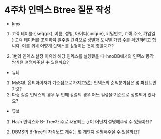 # 4주차 인덱스 Btree 질문 작성

+ kms
1. 고객 테이블 { seq(pk), 이름, 성별, 아이디(unique), 비밀번호, 고객 주소, 가입일 }
고객 데이터를 조회하여 일주일 간격으로 성별과 도시별 가입 수를 확인하려고 합니다. 이를 위해 어떻게 인덱스를 설정하는 것이 좋을까요?

2. 1번의 인덱스 설정 이유와 해당 인덱스를 설정했을 때 InnoDB에서의 인덱스 동작 방식을 설명해주실 수 있을까요?

+ 뉴비
1. MySQL 옵티마이저가 기준점으로 가지고있는 인덱스의 순익분기점은 몇 퍼센트인가요?
2. 다중 컬럼 인덱스의 경우 두 번째 컬럼의 경우 어느 컬럼을 기준으로 정렬되어 있나요?

+ 튜브
1. Hash 인덱스와 B- Tree가 주로 사용되는 곳이 어딘지 설명해주실 수 있을까요?
   
2. DBMS의 B-Tree의 자식노드 개수는 몇 개인지 설명해주실 수 있을까요?
  

